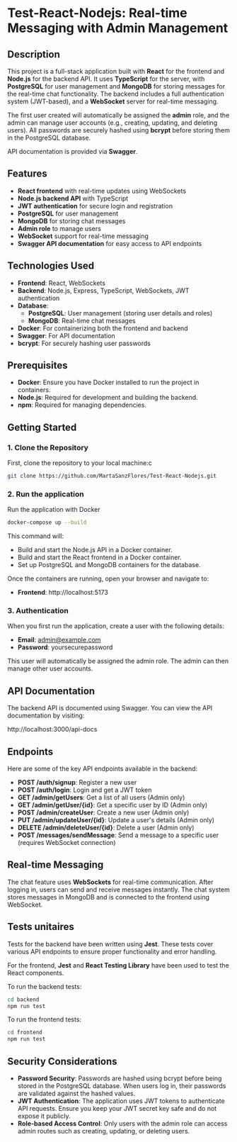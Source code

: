 # Test-React-Nodejs: Real-time Messaging with Admin Management

## Description
This project is a full-stack application built with **React** for the frontend and **Node.js** for the backend API. It uses **TypeScript** for the server, with **PostgreSQL** for user management and **MongoDB** for storing messages for the real-time chat functionality. The backend includes a full authentication system (JWT-based), and a **WebSocket** server for real-time messaging.

The first user created will automatically be assigned the **admin** role, and the admin can manage user accounts (e.g., creating, updating, and deleting users). All passwords are securely hashed using **bcrypt** before storing them in the PostgreSQL database.

API documentation is provided via **Swagger**.

## Features
- **React frontend** with real-time updates using WebSockets
- **Node.js backend API** with TypeScript
- **JWT authentication** for secure login and registration
- **PostgreSQL** for user management
- **MongoDB** for storing chat messages
- **Admin role** to manage users
- **WebSocket** support for real-time messaging
- **Swagger API documentation** for easy access to API endpoints

## Technologies Used
- **Frontend**: React, WebSockets
- **Backend**: Node.js, Express, TypeScript, WebSockets, JWT authentication
- **Database**:
  - **PostgreSQL**: User management (storing user details and roles)
  - **MongoDB**: Real-time chat messages
- **Docker**: For containerizing both the frontend and backend
- **Swagger**: For API documentation
- **bcrypt**: For securely hashing user passwords

## Prerequisites
- **Docker**: Ensure you have Docker installed to run the project in containers.
- **Node.js**: Required for development and building the backend.
- **npm**: Required for managing dependencies.

## Getting Started

### 1. Clone the Repository
First, clone the repository to your local machine:c
```bash
git clone https://github.com/MartaSanzFlores/Test-React-Nodejs.git
```
### 2. Run the application
Run the application with Docker
```bash
docker-compose up --build
```
This command will:

- Build and start the Node.js API in a Docker container.
- Build and start the React frontend in a Docker container.
- Set up PostgreSQL and MongoDB containers for the database.

Once the containers are running, open your browser and navigate to:

- **Frontend**: http://localhost:5173

### 3. Authentication
When you first run the application, create a user with the following details:

- **Email**: admin@example.com
- **Password**: yoursecurepassword

This user will automatically be assigned the admin role. The admin can then manage other user accounts.

## API Documentation
The backend API is documented using Swagger. You can view the API documentation by visiting:

http://localhost:3000/api-docs

## Endpoints
Here are some of the key API endpoints available in the backend:

- **POST /auth/signup**: Register a new user
- **POST /auth/login**: Login and get a JWT token
- **GET /admin/getUsers**: Get a list of all users (Admin only)
- **GET /admin/getUser/{id}**: Get a specific user by ID (Admin only)
- **POST /admin/createUser**: Create a new user (Admin only)
- **PUT /admin/updateUser/{id}**: Update a user's details (Admin only)
- **DELETE /admin/deleteUser/{id}**: Delete a user (Admin only)
- **POST /messages/sendMessage**: Send a message to a specific user (requires WebSocket connection)

## Real-time Messaging
The chat feature uses **WebSockets** for real-time communication. After logging in, users can send and receive messages instantly. The chat system stores messages in MongoDB and is connected to the frontend using WebSocket.

## Tests unitaires

Tests for the backend have been written using **Jest**. These tests cover various API endpoints to ensure proper functionality and error handling.

For the frontend, **Jest** and **React Testing Library** have been used to test the React components.

To run the backend tests:
```bash
cd backend
npm run test
```
To run the frontend tests:
```bash
cd frontend
npm run test
```

## Security Considerations

- **Password Security**: Passwords are hashed using bcrypt before being stored in the PostgreSQL database. When users log in, their passwords are validated against the hashed values.
- **JWT Authentication**: The application uses JWT tokens to authenticate API requests. Ensure you keep your JWT secret key safe and do not expose it publicly.
- **Role-based Access Control**: Only users with the admin role can access admin routes such as creating, updating, or deleting users.